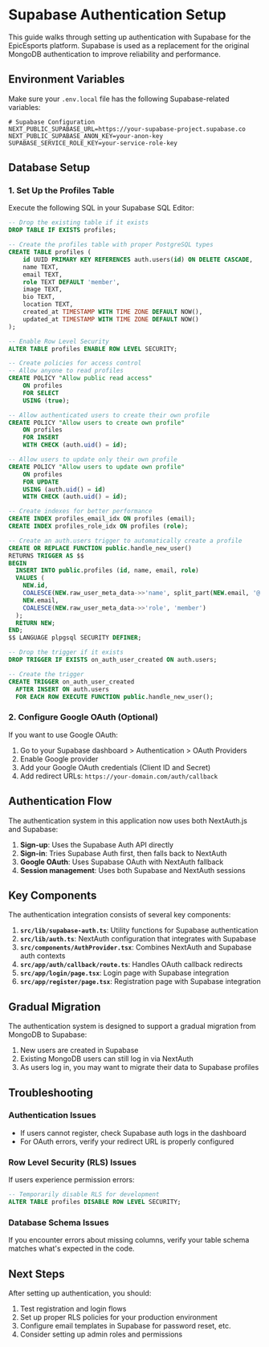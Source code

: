 # Supabase Authentication Setup

This guide walks through setting up authentication with Supabase for the EpicEsports platform. Supabase is used as a replacement for the original MongoDB authentication to improve reliability and performance.

## Environment Variables

Make sure your `.env.local` file has the following Supabase-related variables:

```
# Supabase Configuration
NEXT_PUBLIC_SUPABASE_URL=https://your-supabase-project.supabase.co
NEXT_PUBLIC_SUPABASE_ANON_KEY=your-anon-key
SUPABASE_SERVICE_ROLE_KEY=your-service-role-key
```

## Database Setup

### 1. Set Up the Profiles Table

Execute the following SQL in your Supabase SQL Editor:

```sql
-- Drop the existing table if it exists
DROP TABLE IF EXISTS profiles;

-- Create the profiles table with proper PostgreSQL types
CREATE TABLE profiles (
    id UUID PRIMARY KEY REFERENCES auth.users(id) ON DELETE CASCADE,
    name TEXT,
    email TEXT,
    role TEXT DEFAULT 'member',
    image TEXT,
    bio TEXT,
    location TEXT,
    created_at TIMESTAMP WITH TIME ZONE DEFAULT NOW(),
    updated_at TIMESTAMP WITH TIME ZONE DEFAULT NOW()
);

-- Enable Row Level Security
ALTER TABLE profiles ENABLE ROW LEVEL SECURITY;

-- Create policies for access control
-- Allow anyone to read profiles
CREATE POLICY "Allow public read access"
    ON profiles
    FOR SELECT
    USING (true);

-- Allow authenticated users to create their own profile
CREATE POLICY "Allow users to create own profile"
    ON profiles
    FOR INSERT
    WITH CHECK (auth.uid() = id);

-- Allow users to update only their own profile
CREATE POLICY "Allow users to update own profile"
    ON profiles
    FOR UPDATE
    USING (auth.uid() = id)
    WITH CHECK (auth.uid() = id);

-- Create indexes for better performance
CREATE INDEX profiles_email_idx ON profiles (email);
CREATE INDEX profiles_role_idx ON profiles (role);

-- Create an auth.users trigger to automatically create a profile
CREATE OR REPLACE FUNCTION public.handle_new_user()
RETURNS TRIGGER AS $$
BEGIN
  INSERT INTO public.profiles (id, name, email, role)
  VALUES (
    NEW.id,
    COALESCE(NEW.raw_user_meta_data->>'name', split_part(NEW.email, '@', 1)),
    NEW.email,
    COALESCE(NEW.raw_user_meta_data->>'role', 'member')
  );
  RETURN NEW;
END;
$$ LANGUAGE plpgsql SECURITY DEFINER;

-- Drop the trigger if it exists
DROP TRIGGER IF EXISTS on_auth_user_created ON auth.users;

-- Create the trigger
CREATE TRIGGER on_auth_user_created
  AFTER INSERT ON auth.users
  FOR EACH ROW EXECUTE FUNCTION public.handle_new_user();
```

### 2. Configure Google OAuth (Optional)

If you want to use Google OAuth:

1. Go to your Supabase dashboard > Authentication > OAuth Providers
2. Enable Google provider
3. Add your Google OAuth credentials (Client ID and Secret)
4. Add redirect URLs: `https://your-domain.com/auth/callback`

## Authentication Flow

The authentication system in this application now uses both NextAuth.js and Supabase:

1. **Sign-up**: Uses the Supabase Auth API directly
2. **Sign-in**: Tries Supabase Auth first, then falls back to NextAuth
3. **Google OAuth**: Uses Supabase OAuth with NextAuth fallback
4. **Session management**: Uses both Supabase and NextAuth sessions

## Key Components

The authentication integration consists of several key components:

1. **`src/lib/supabase-auth.ts`**: Utility functions for Supabase authentication
2. **`src/lib/auth.ts`**: NextAuth configuration that integrates with Supabase
3. **`src/components/AuthProvider.tsx`**: Combines NextAuth and Supabase auth contexts
4. **`src/app/auth/callback/route.ts`**: Handles OAuth callback redirects
5. **`src/app/login/page.tsx`**: Login page with Supabase integration
6. **`src/app/register/page.tsx`**: Registration page with Supabase integration

## Gradual Migration

The authentication system is designed to support a gradual migration from MongoDB to Supabase:

1. New users are created in Supabase
2. Existing MongoDB users can still log in via NextAuth
3. As users log in, you may want to migrate their data to Supabase profiles

## Troubleshooting

### Authentication Issues

- If users cannot register, check Supabase auth logs in the dashboard
- For OAuth errors, verify your redirect URL is properly configured

### Row Level Security (RLS) Issues

If users experience permission errors:

```sql
-- Temporarily disable RLS for development
ALTER TABLE profiles DISABLE ROW LEVEL SECURITY;
```

### Database Schema Issues

If you encounter errors about missing columns, verify your table schema matches what's expected in the code.

## Next Steps

After setting up authentication, you should:

1. Test registration and login flows
2. Set up proper RLS policies for your production environment
3. Configure email templates in Supabase for password reset, etc.
4. Consider setting up admin roles and permissions 
